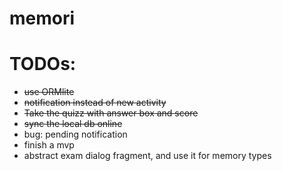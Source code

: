 # memori

# TODOs:
- <del>use ORMlite</del>
- <del>notification instead of new activity</del>
- <del>Take the quizz with answer box and score</del>
- <del>sync the local db online
- bug: pending notification
- finish a mvp
- abstract exam dialog fragment, and use it for memory types

